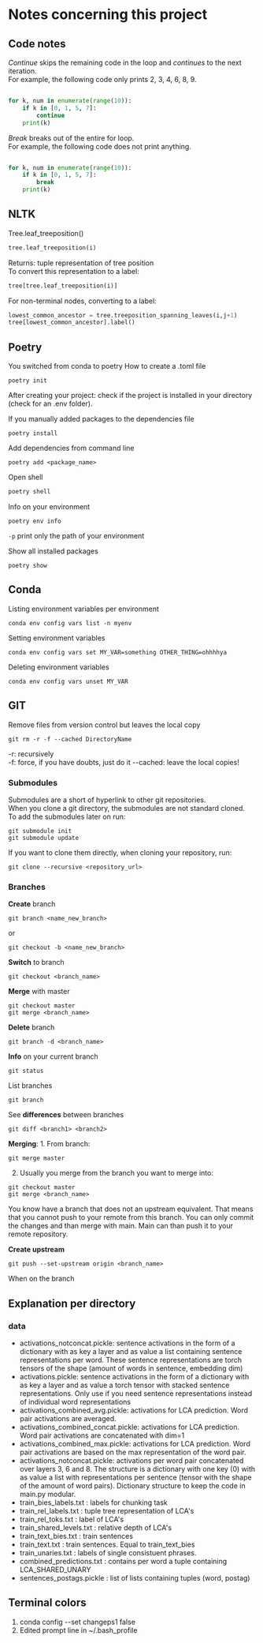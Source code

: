 # Notes concerning this project

## Code notes

*Continue* skips the remaining code in the loop and *continues* to the next iteration.  
For example, the following code only prints 2, 3, 4, 6, 8, 9.
```python

for k, num in enumerate(range(10)):
    if k in [0, 1, 5, 7]:
        continue
    print(k)
```

*Break* breaks out of the entire for loop.  
For example, the following code does not print anything.
```python

for k, num in enumerate(range(10)):
    if k in [0, 1, 5, 7]:
        break
    print(k)
```

## NLTK

Tree.leaf_treeposition()
```python
tree.leaf_treeposition(i)
```
Returns: tuple representation of tree position  
To convert this representation to a label:
```python
tree[tree.leaf_treeposition(i)]
```
For non-terminal nodes, converting to a label:
```python
lowest_common_ancestor = tree.treeposition_spanning_leaves(i,j+1)
tree[lowest_common_ancestor].label()
```

## Poetry
You switched from conda to poetry 
How to create a .toml file
```shell
poetry init
```

After creating your project: check if the project is installed in your directory (check for an .env folder).  

If you manually added packages to the dependencies file
```shell
poetry install
```

Add dependencies from command line
```shell
poetry add <package_name>
```

Open shell
```bash
poetry shell
```

Info on your environment
```shell
poetry env info 
```
```-p``` print only the path of your environment  

Show all installed packages
```shell
poetry show
```

## Conda
Listing environment variables per environment
```shell
conda env config vars list -n myenv
```
Setting environment variables
```shell
conda env config vars set MY_VAR=something OTHER_THING=ohhhhya
```

Deleting environment variables 
```shell
conda env config vars unset MY_VAR
```

## GIT
Remove files from version control but leaves the local copy
```shell
git rm -r -f --cached DirectoryName
```
-r: recursively  
-f: force, if you have doubts, just do it
--cached: leave the local copies!  

### Submodules
Submodules are a short of hyperlink to other git repositories.  
When you clone a git directory, the submodules are not standard cloned.  
To add the submodules later on run:
```shell
git submodule init
git submodule update
```

If you want to clone them directly, when cloning your repository, run:
```shell
git clone --recursive <repository_url>
```

### Branches
**Create** branch
```shell
git branch <name_new_branch>
```
or 
```shell
git checkout -b <name_new_branch>
```

**Switch** to branch
```shell
git checkout <branch_name>
```

**Merge** with master
```shell
git checkout master
git merge <branch_name>
```

**Delete** branch
```shell
git branch -d <branch_name>
```

**Info** on your current branch
```shell
git status
```

List branches
```shell
git branch
```

See **differences** between branches
```shell
git diff <branch1> <branch2>
```

**Merging**:
1. 
From branch: 
```shell
git merge master
```
2. Usually you merge from the branch you want to merge into:
```shell
git checkout master
git merge <branch_name>
```

You know have a branch that does not an upstream equivalent. That means that you cannot push to your remote from this branch.
You can only commit the changes and than merge with main. Main can than push it to your remote repository.

**Create upstream**
```shell
git push --set-upstream origin <branch_name> 
```
When on the branch

## Explanation per directory

### data
- activations_notconcat.pickle: sentence activations in the form of a dictionary with as key a layer and as value a list containing sentence representations per word. These sentence representations are torch tensors of the shape (amount of words in sentence, embedding dim)
- activations.pickle: sentence activations in the form of a dictionary with as key a layer and as value a torch tensor with stacked sentence representations. Only use if you need sentence representations instead of individual word representations
- activations_combined_avg.pickle: activations for LCA prediction. Word pair activations are averaged.
- activations_combined_concat.pickle: activations for LCA prediction. Word pair activations are concatenated with dim=1
- activations_combined_max.pickle: activations for LCA prediction. Word pair activations are based on the max representation of the word pair.
- activations_notconcat.pickle: activations per word pair concatenated over layers 3, 6 and 8. The structure is a dictionary with one key (0) with as value a list with representations per sentence (tensor with the shape of the amount of word pairs). Dictionary structure to keep the code in main.py modular.
- train_bies_labels.txt : labels for chunking task
- train_rel_labels.txt : tuple tree representation of LCA's
- train_rel_toks.txt : label of LCA's
- train_shared_levels.txt : relative depth of LCA's
- train_text_bies.txt : train sentences
- train_text.txt : train sentences. Equal to train_text_bies
- train_unaries.txt : labels of single consistuent phrases. 
- combined_predictions.txt : contains per word a tuple containing LCA_SHARED_UNARY
- sentences_postags.pickle : list of lists containing tuples (word, postag)

## Terminal colors
1. conda config --set changeps1 false
2. Edited prompt line in ~/.bash_profile